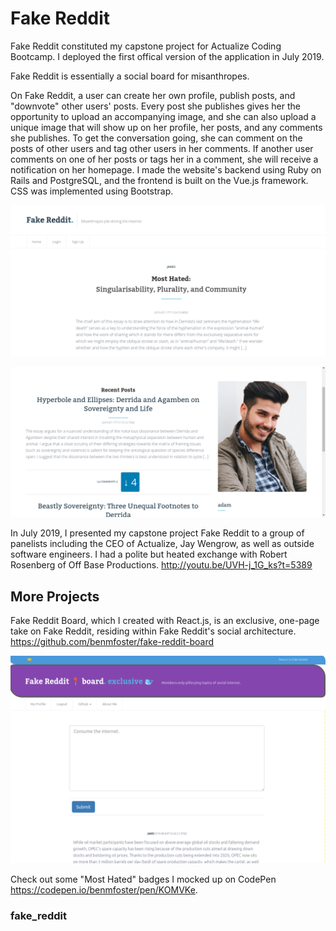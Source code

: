 # Fake Reddit
Fake Reddit constituted my capstone project for Actualize Coding Bootcamp. I deployed the first offical version of the application in July 2019.

Fake Reddit is essentially a social board for misanthropes.

On Fake Reddit, a user can create her own profile, publish posts, and "downvote" other users' posts. Every post she publishes gives her the opportunity to upload an accompanying image, and she can also upload a unique image that will show up on her profile, her posts, and any comments she publishes. To get the conversation going, she can comment on the posts of other users and tag other users in her comments. If another user comments on one of her posts or tags her in a comment, she will receive a notification on her homepage. I made the website's backend using Ruby on Rails and PostgreSQL, and the frontend is built on the Vue.js framework. CSS was implemented using Bootstrap.

![fake reddit screenshot](app/assets/images/Screenshot%20from%202019-07-23%2014-19-43.png?raw=true "screenshot")

![fake reddit screenshot](app/assets/images/Screenshot%20from%202019-07-23%2015-22-14.png?raw=true "screenshot")

In July 2019, I presented my capstone project Fake Reddit to a group of panelists including the CEO of Actualize, Jay Wengrow, as well as outside software engineers. I had a polite but heated exchange with Robert Rosenberg of Off Base Productions.
http://youtu.be/UVH-j_1G_ks?t=5389


## More Projects

Fake Reddit Board, which I created with React.js, is an exclusive, one-page take on Fake Reddit, residing within Fake Reddit's social architecture. https://github.com/benmfoster/fake-reddit-board

![fake reddit board screenshot](app/assets/images/screenshot-lit-escarpment-59964.herokuapp.com-2019.08.05-15_09_14.png?raw=true "screenshot")


Check out some "Most Hated" badges I mocked up on CodePen https://codepen.io/benmfoster/pen/KOMVKe.

### fake_reddit
